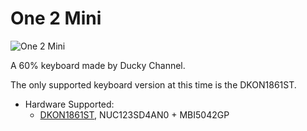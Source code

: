# One 2 Mini

![One 2 Mini](https://www.duckychannel.com.tw/upload/2019_05_112/20190511120502dgnhbl7NU1.png)

A 60% keyboard made by Ducky Channel.

The only supported keyboard version at this time is the DKON1861ST.

* Hardware Supported:
  * [DKON1861ST](1861st/), NUC123SD4AN0 + MBI5042GP
